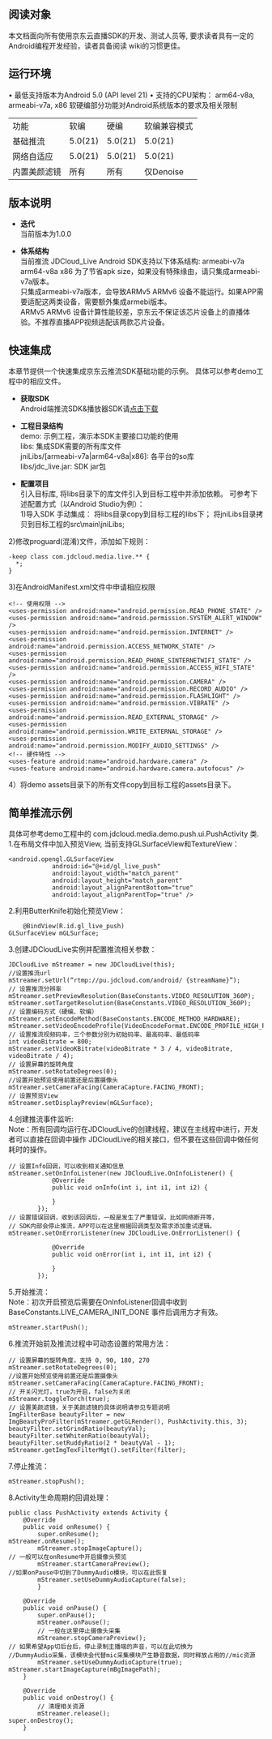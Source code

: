 ## 阅读对象
本文档面向所有使用京东云直播SDK的开发、测试人员等, 要求读者具有一定的Android编程开发经验，读者具备阅读 wiki的习惯更佳。  

## 运行环境
•	最低支持版本为Android 5.0 (API level 21)
•	支持的CPU架构： arm64-v8a, armeabi-v7a, x86
软硬编部分功能对Android系统版本的要求及相关限制 
<table>
<tr>
    <td>功能</td>
    <td>软编</td>
    <td>硬编</td>
    <td>软编兼容模式</td>
</tr>
<tr>
    <td>基础推流</td>
    <td>5.0(21)</td>
    <td>5.0(21)</td>
    <td>5.0(21)</td>
</tr>
<tr>
    <td>网络自适应</td>
    <td>5.0(21)</td>
    <td>5.0(21)</td>
    <td>5.0(21)</td>
</tr>
 <tr>
    <td>内置美颜滤镜</td>
    <td>所有</td>
    <td>所有</td>
    <td>仅Denoise</td>
</tr> 
</table>  

## 版本说明
* **迭代**  
当前版本为1.0.0  

* **体系结构**  
当前推流 JDCloud_Live Android SDK支持以下体系结构:
armeabi-v7a
arm64-v8a
x86
为了节省apk size，如果没有特殊缘由，请只集成armeabi-v7a版本。   
只集成armeabi-v7a版本，会导致ARMv5 ARMv6 设备不能运行。如果APP需要适配这两类设备，需要额外集成armebi版本。  
ARMv5 ARMv6 设备计算性能较差，京东云不保证该芯片设备上的直播体验。不推荐直播APP视频适配该两款芯片设备。  

## 快速集成
本章节提供一个快速集成京东云推流SDK基础功能的示例。
具体可以参考demo工程中的相应文件。

* **获取SDK**  
Android端推流SDK&播放器SDK请<a href="https://sdk-publish.oss.cn-north-1.jcloudcs.com/sdk/jdcloud_streamer_android.zip">点击下载</a><br/>  

* **工程目录结构**  
demo: 示例工程，演示本SDK主要接口功能的使用    
libs: 集成SDK需要的所有库文件    
jniLibs/[armeabi-v7a|arm64-v8a|x86]: 各平台的so库    
libs/jdc_live.jar: SDK jar包    

* **配置项目**    
引入目标库, 将libs目录下的库文件引入到目标工程中并添加依赖。
可参考下述配置方式（以Android Studio为例）：  
1)导入SDK
手动集成：
将libs目录copy到目标工程的libs下；
将jniLibs目录拷贝到目标工程的src\main\jniLibs;

2)修改proguard(混淆)文件，添加如下规则：
```
-keep class com.jdcloud.media.live.** {
  *;
} 
```

3)在AndroidManifest.xml文件中申请相应权限
```
<!-- 使用权限 -->
<uses-permission android:name="android.permission.READ_PHONE_STATE" />
<uses-permission android:name="android.permission.SYSTEM_ALERT_WINDOW" />
<uses-permission android:name="android.permission.INTERNET" />
<uses-permission android:name="android.permission.ACCESS_NETWORK_STATE" />
<uses-permission android:name="android.permission.READ_PHONE_SINTERNETWIFI_STATE" />
<uses-permission android:name="android.permission.ACCESS_WIFI_STATE" />
<uses-permission android:name="android.permission.CAMERA" />
<uses-permission android:name="android.permission.RECORD_AUDIO" />
<uses-permission android:name="android.permission.FLASHLIGHT" />
<uses-permission android:name="android.permission.VIBRATE" />
<uses-permission android:name="android.permission.READ_EXTERNAL_STORAGE" />
<uses-permission android:name="android.permission.WRITE_EXTERNAL_STORAGE" />
<uses-permission android:name="android.permission.MODIFY_AUDIO_SETTINGS" />
<!-- 硬件特性 -->
<uses-feature android:name="android.hardware.camera" />
<uses-feature android:name="android.hardware.camera.autofocus" />  
```

4）将demo assets目录下的所有文件copy到目标工程的assets目录下。  

## 简单推流示例    

具体可参考demo工程中的 com.jdcloud.media.demo.push.ui.PushActivity 类.  
1.在布局文件中加入预览View, 当前支持GLSurfaceView和TextureView：  
```
<android.opengl.GLSurfaceView
            android:id="@+id/gl_live_push"
            android:layout_width="match_parent"
            android:layout_height="match_parent"
            android:layout_alignParentBottom="true"
            android:layout_alignParentTop="true" />
```

2.利用ButterKnife初始化预览View：  
```
    @BindView(R.id.gl_live_push)
GLSurfaceView mGLSurface;
``` 

3.创建JDCloudLive实例并配置推流相关参数：
```
JDCloudLive mStreamer = new JDCloudLive(this);
//设置推流url
mStreamer.setUrl(“rtmp://pu.jdcloud.com/android/ {streamName}”);
// 设置推流分辨率
mStreamer.setPreviewResolution(BaseConstants.VIDEO_RESOLUTION_360P);
mStreamer.setTargetResolution(BaseConstants.VIDEO_RESOLUTION_360P);
// 设置编码方式（硬编、软编）
mStreamer.setEncodeMethod(BaseConstants.ENCODE_METHOD_HARDWARE);
mStreamer.setVideoEncodeProfile(VideoEncodeFormat.ENCODE_PROFILE_HIGH_PERFORMANCE);
// 设置推流视频码率，三个参数分别为初始码率、最高码率、最低码率
int videoBitrate = 800;
mStreamer.setVideoKBitrate(videoBitrate * 3 / 4, videoBitrate, videoBitrate / 4);
// 设置屏幕的旋转角度
mStreamer.setRotateDegrees(0);
//设置开始预览使用前置还是后置摄像头
mStreamer.setCameraFacing(CameraCapture.FACING_FRONT);
// 设置预览View
mStreamer.setDisplayPreview(mGLSurface);
```
4.创建推流事件监听:  
Note：所有回调均运行在JDCloudLive的创建线程，建议在主线程中进行，开发者可以直接在回调中操作 JDCloudLive的相关接口，但不要在这些回调中做任何耗时的操作。  
```
// 设置Info回调，可以收到相关通知信息
mStreamer.setOnInfoListener(new JDCloudLive.OnInfoListener() {
            @Override
            public void onInfo(int i, int i1, int i2) {
                
            }
        });
// 设置错误回调，收到该回调后，一般是发生了严重错误，比如网络断开等，
// SDK内部会停止推流，APP可以在这里根据回调类型及需求添加重试逻辑。
mStreamer.setOnErrorListener(new JDCloudLive.OnErrorListener() {

            @Override
            public void onError(int i, int i1, int i2) {
                
            }
        });
```
5.开始推流：  
Note：初次开启预览后需要在OnInfoListener回调中收到 BaseConstants.LIVE_CAMERA_INIT_DONE 事件后调用方才有效。  
```
mStreamer.startPush();
```
6.推流开始前及推流过程中可动态设置的常用方法：
```
// 设置屏幕的旋转角度，支持 0, 90, 180, 270
mStreamer.setRotateDegrees(0);
//设置开始预览使用前置还是后置摄像头
mStreamer.setCameraFacing(CameraCapture.FACING_FRONT);
// 开关闪光灯，true为开启，false为关闭
mStreamer.toggleTorch(true);
// 设置美颜滤镜，关于美颜滤镜的具体说明请参见专题说明
ImgFilterBase beautyFilter = new ImgBeautyProFilter(mStreamer.getGLRender(), PushActivity.this, 3);
beautyFilter.setGrindRatio(beautyVal);
beautyFilter.setWhitenRatio(beautyVal);
beautyFilter.setRuddyRatio(2 * beautyVal - 1);
mStreamer.getImgTexFilterMgt().setFilter(filter);
```
7.停止推流：
```
mStreamer.stopPush();
```
8.Activity生命周期的回调处理：
```
public class PushActivity extends Activity {
    @Override
    public void onResume() {
        super.onResume();
mStreamer.onResume();
        mStreamer.stopImageCapture();
// 一般可以在onResume中开启摄像头预览
        mStreamer.startCameraPreview();
//如果onPause中切到了DummyAudio模块，可以在此恢复
        mStreamer.setUseDummyAudioCapture(false);
        }

    @Override
    public void onPause() {
        super.onPause();
        mStreamer.onPause();
        // 一般在这里停止摄像头采集
        mStreamer.stopCameraPreview();
// 如果希望App切后台后，停止录制主播端的声音，可以在此切换为
//DummyAudio采集，该模块会代替mic采集模块产生静音数据，同时释放占用的//mic资源
        mStreamer.setUseDummyAudioCapture(true);
mStreamer.startImageCapture(mBgImagePath);
    }

    @Override
    public void onDestroy() {
        // 清理相关资源
        mStreamer.release();
super.onDestroy();
    }
```

